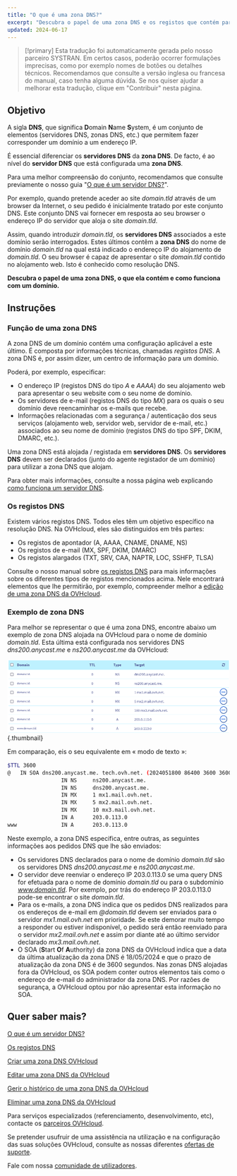 ```yaml
---
title: "O que é uma zona DNS?"
excerpt: "Descubra o papel de uma zona DNS e os registos que contém para um domínio"
updated: 2024-06-17
---
```


> [!primary]
> Esta tradução foi automaticamente gerada pelo nosso parceiro SYSTRAN. Em certos casos, poderão ocorrer formulações imprecisas, como por exemplo nomes de botões ou detalhes técnicos. Recomendamos que consulte a versão inglesa ou francesa do manual, caso tenha alguma dúvida. Se nos quiser ajudar a melhorar esta tradução, clique em "Contribuir" nesta página.
>

## Objetivo

A sigla **DNS**, que significa **D**omain **N**ame **S**ystem, é um conjunto de elementos (servidores DNS, zonas DNS, etc.) que permitem fazer corresponder um domínio a um endereço IP.

É essencial diferenciar os **servidores DNS** da **zona DNS**. De facto, é ao nível do **servidor DNS** que está configurada uma **zona DNS**.

Para uma melhor compreensão do conjunto, recomendamos que consulte previamente o nosso guia "[O que é um servidor DNS?](/pages/web_cloud/domains/dns_server_general_information)".

Por exemplo, quando pretende aceder ao site *domain.tld* através de um browser da Internet, o seu pedido é inicialmente tratado por este conjunto DNS. Este conjunto DNS vai fornecer em resposta ao seu browser o endereço IP do servidor que aloja o site *domain.tld*.

Assim, quando introduzir *domain.tld*, os **servidores DNS** associados a este domínio serão interrogados. Estes últimos contêm a **zona DNS** do nome de domínio *domain.tld* na qual está indicado o endereço IP do alojamento de *domain.tld*. O seu browser é capaz de apresentar o site *domain.tld* contido no alojamento web. Isto é conhecido como resolução DNS.

**Descubra o papel de uma zona DNS, o que ela contém e como funciona com um domínio.**

## Instruções

### Função de uma zona DNS

A zona DNS de um domínio contém uma configuração aplicável a este último. É composta por informações técnicas, chamadas *registos DNS*. A zona DNS é, por assim dizer, um centro de informação para um domínio.

Poderá, por exemplo, especificar:

- O endereço IP (registos DNS do tipo *A* e *AAAA*) do seu alojamento web para apresentar o seu website com o seu nome de domínio.
- Os servidores de e-mail (registos DNS do tipo *MX*) para os quais o seu domínio deve reencaminhar os e-mails que recebe.
- Informações relacionadas com a segurança / autenticação dos seus serviços (alojamento web, servidor web, servidor de e-mail, etc.) associados ao seu nome de domínio (registos DNS do tipo SPF, DKIM, DMARC, etc.).

Uma zona DNS está alojada / registada em **servidores DNS**. Os **servidores DNS** devem ser declarados (junto do agente registador de um domínio) para utilizar a zona DNS que alojam.

Para obter mais informações, consulte a nossa página web explicando [como funciona um servidor DNS](/links/web/domains-dns-server).

### Os registos DNS

Existem vários registos DNS. Todos eles têm um objetivo específico na resolução DNS. Na OVHcloud, eles são distinguidos em três partes:

- Os registos de apontador (A, AAAA, CNAME, DNAME, NS)
- Os registos de e-mail (MX, SPF, DKIM, DMARC)
- Os registos alargados (TXT, SRV, CAA, NAPTR, LOC, SSHFP, TLSA)

Consulte o nosso manual sobre [os registos DNS](/pages/web_cloud/domains/dns_zone_records) para mais informações sobre os diferentes tipos de registos mencionados acima. Nele encontrará elementos que lhe permitirão, por exemplo, compreender melhor a [edição de uma zona DNS da OVHcloud](/pages/web_cloud/domains/dns_zone_edit).

### Exemplo de zona DNS

Para melhor se representar o que é uma zona DNS, encontre abaixo um exemplo de zona DNS alojada na OVHcloud para o nome de domínio *domain.tld*. Esta última está configurada nos servidores DNS *dns200.anycast.me* e *ns200.anycast.me* da OVHcloud:

![DNS zone dashboard](images/dns-zone-dashboard.png){.thumbnail}

Em comparação, eis o seu equivalente em « modo de texto »:

```bash
$TTL 3600
@	IN SOA dns200.anycast.me. tech.ovh.net. (2024051800 86400 3600 3600000 60)
                 IN NS     ns200.anycast.me.
                 IN NS     dns200.anycast.me.
                 IN MX     1 mx1.mail.ovh.net.
                 IN MX     5 mx2.mail.ovh.net.
                 IN MX     10 mx3.mail.ovh.net.
                 IN A      203.0.113.0
www              IN A      203.0.113.0
```

Neste exemplo, a zona DNS especifica, entre outras, as seguintes informações aos pedidos DNS que lhe são enviados:

- Os servidores DNS declarados para o nome de domínio *domain.tld* são os servidores DNS *dns200.anycast.me* e *ns200.anycast.me*.
- O servidor deve reenviar o endereço IP 203.0.113.0 se uma query DNS for efetuada para o nome de domínio *domain.tld* ou para o subdomínio *www.domain.tld*. Por exemplo, por trás do endereço IP 203.0.113.0 pode-se encontrar o site *domain.tld*.
- Para os e-mails, a zona DNS indica que os pedidos DNS realizados para os endereços de e-mail em *@domain.tld* devem ser enviados para o servidor *mx1.mail.ovh.net* em prioridade. Se este demorar muito tempo a responder ou estiver indisponível, o pedido será então reenviado para o servidor *mx2.mail.ovh.net* e assim por diante até ao último servidor declarado *mx3.mail.ovh.net*.
- O SOA (**S**tart **O**f **A**uthority) da zona DNS da OVHcloud indica que a data da última atualização da zona DNS é 18/05/2024 e que o prazo de atualização da zona DNS é de 3600 segundos. Nas zonas DNS alojadas fora da OVHcloud, os SOA podem conter outros elementos tais como o endereço de e-mail do administrador da zona DNS. Por razões de segurança, a OVHcloud optou por não apresentar esta informação no SOA.

## Quer saber mais?

[O que é um servidor DNS?](/pages/web_cloud/domains/dns_server_general_information)

[Os registos DNS](/pages/web_cloud/domains/dns_zone_records)

[Criar uma zona DNS OVHcloud](/pages/web_cloud/domains/dns_zone_create)

[Editar uma zona DNS da OVHcloud](/pages/web_cloud/domains/dns_zone_edit)

[Gerir o histórico de uma zona DNS da OVHcloud](/pages/web_cloud/domains/dns_zone_history)

[Eliminar uma zona DNS da OVHcloud](/pages/web_cloud/domains/dns_zone_deletion)
 
Para serviços especializados (referenciamento, desenvolvimento, etc), contacte os [parceiros OVHcloud](/links/partner).
 
Se pretender usufruir de uma assistência na utilização e na configuração das suas soluções OVHcloud, consulte as nossas diferentes [ofertas de suporte](/links/support).
 
Fale com nossa [comunidade de utilizadores](/links/community).